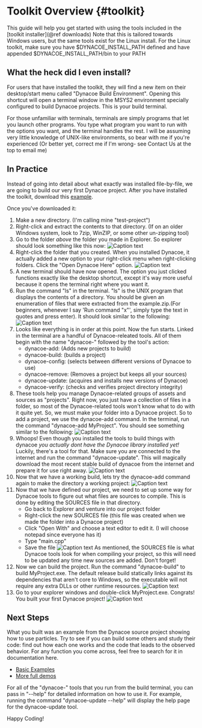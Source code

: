Toolkit Overview {#toolkit}
================================

This guide will help you get started with using the tools included in the [toolkit installer](@ref downloads)
Note that this is tailored towards Windows users, but the same tools exist for the Linux install. For the 
Linux toolkit, make sure you have $DYNACOE_INSTALL_PATH defined and have appended $DYNACOE_INSTALL_PATH/bin to your PATH 

What the heck did I even install?
---------------------------------

For users that have installed the toolkit, they will find a new item on their desktop/start menu called "Dynacoe Build Environment".
Opening this shortcut will open a terminal window in the MSYS2 environment specially configured to build Dynacoe projects. This is 
your build terminal.

For those unfamiliar with terminals, terminals are simply programs that let you launch other programs. You type what program you want to run with the options you want, and the terminal handles the rest. 
I will be assuming very little knowledge of UNIX-like environments, so bear with me if you're experienced (Or better yet, correct me if I'm wrong- see Contact Us at the top to email me)

In Practice
-----------

Instead of going into detail about what exactly was installed file-by-file, we are going to build our very first Dynacoe project. 
After you have installed the toolkit, download this [example](https://jcorks.github.io/Dynacoe/example.zip).


Once you've downloaded it:
1. Make a new directory. (I'm calling mine "test-project")
2. Right-click and extract the contents to that directory. (If on an older Windows system, look to 7zip, WinZIP, or some other un-zipping tool)
3. Go to the folder *above* the folder you made in Explorer.
So explorer should look something like this now:
![Caption text](./toolkit-overview1.png "Seeing the new directory in the folder above it. We need pictures because I can't express this without it sounding over-complicated.")
4. Right-click the folder that you created. When you installed Dynacoe, it actually added a new option to your right-click menu when right-clicking folders. Click the "Open Dynacoe Here" option.
![Caption text](./toolkit-overview2.png "Right-click the directory and press the inconspicuous, secretly added right-click menu option.")
5. A new terminal should have now opened. The option you just clicked functions exactly like the desktop shortcut, except it's way more useful because it opens the terminal right where you want it.
6. Run the command "ls" in the terminal. "ls" is the UNIX program that displays the contents of a directory. You should be given an enumeration of files that were extracted from the example.zip.(For beginners, whenever I say 'Run command "x"', simply type the text in quotes and press enter). It should look similar to the following:
![Caption text](./toolkit-overview3.png "All the files that consist of the test project are here.")
7. Looks like everything is in order at this point. Now the fun starts. Linked in the terminal are a handful of Dynacoe-releated tools. 
All of them begin with the name "dynacoe-" followed by the tool's action:
    - dynacoe-add:    (Adds new projects to build)
    - dynacoe-build:  (builds a project)
    - dynacoe-config: (selects between different versions of Dynacoe to use)
    - dynacoe-remove: (Removes a project but keeps all your sources)
    - dynacoe-update: (acquires and installs new versions of Dynacoe)
    - dynacoe-verify: (checks and verifies project directory integrity)
8. These tools help you manage Dynacoe-related groups of assets and sources as "projects". Right now, you just have a collection of files in a folder, so most of the Dynacoe-related tools won't know what to do with it quite yet. So, we must make your folder into a Dynacoe project.
So to add a project, we use the dynacoe-add command. In the terminal, run the command "dynacoe-add MyProject". You should see something similar to the following:
![Caption text](./toolkit-overview4.png "A project was create- just kidding.")
9. Whoops! Even though you installed the tools to build things with dynacoe *you actually dont have the Dynacoe library installed yet!* Luckily, there's a tool for that. Make sure you are connected to the internet and run the command "dynacoe-update". This will magically download the most recent stable build of dynacoe from the internet and prepare it for use right away.
![Caption text](./toolkit-overview5.png "wget is amazing")
10. Now that we have a working build, lets try the dynacoe-add command again to make the directory a working project:
![Caption text](./toolkit-overview6.png "A project was created. yay")
11. Now that we have defined our project, we need to set up some way for Dynacoe tools to figure out what files are sources to compile. This is done by editing the SOURCES file in that directory.
    - Go back to Explorer and venture into our project folder
    - Right-click the new SOURCES file (this file was created when we made the folder into a Dynacoe project)
    - Click "Open With" and choose a text editor to edit it. (I will choose notepad since everyone has it)
    - Type "main.cpp"
    - Save the file
![Caption text](./toolkit-overview7.png "Editing the SOURCES file. No more slightly annoying, passive-aggressive comments! Yay!")
As mentioned, the SOURCES file is what Dynacoe tools look for when compiling your project, so this will need to be updated any time new sources are added. Don't forget!
12. Now we can build the project. Run the command "dynacoe-build" to build MyProject.exe. The default release build statically links against its dependencies that aren't core to Windows, so the executable will not require any extra DLLs or other runtime resources.
![Caption text](./toolkit-overview8.png "Building the project. Some lines may look different from yours!")
13. Go to your explorer windows and double-click MyProject.exe. Congrats! You built your first Dynacoe project!
![Caption text](./toolkit-overview9.png "Success")

Next Steps
----------
What you built was an example from the Dynacoe source project showing how to use particles. Try to see if you can build some others and study their code: find out how each one works and the code that leads to the observed behavior. For any function you come across, feel free to search for it in documentation here.
- [Basic Examples](https://github.com/jcorks/Dynacoe/tree/dev/build/Basic)
- [More full demos](https://github.com/jcorks/Dynacoe/tree/dev/build/Demos)

For all of the "dynacoe-" tools that you run from the build terminal, you can pass in "--help" for detailed information on how to use it. For example, running the command "dynacoe-update --help" will display the help page for the dynacoe-update tool.

Happy Coding!